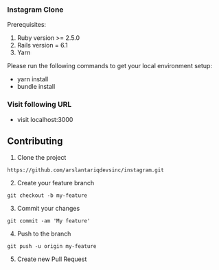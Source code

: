### Instagram Clone

Prerequisites:
1. Ruby version >= 2.5.0
2. Rails version = 6.1
3. Yarn

Please run the following commands to get your local environment setup:

- yarn install
- bundle install
### Visit following URL
- visit localhost:3000

## Contributing

1. Clone the project
```
https://github.com/arslantariqdevsinc/instagram.git
```

2. Create your feature branch
```
git checkout -b my-feature
```
3. Commit your changes
```
git commit -am 'My feature'
```
4. Push to the branch
```
git push -u origin my-feature
```
5. Create new Pull Request

